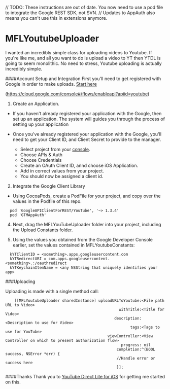 // TODO: These instructions are out of date. You now need to use a pod file to integrate the Google REST SDK, not SVN.
// Updates to AppAuth also means you can't use this in extensions anymore.

# MFLYoutubeUploader
I wanted an incredibly simple class for uploading videos to Youtube. If you're like me, and all you want to do is upload a video to YT then YTDL is going to seem monolithic. No need to stress, Youtube uploading is actually incredibly simple.

####Account Setup and Integration
First you'll need to get registered with Google in order to make uploads. [Start here](https://console.developers.google.com/project)

(https://cloud.google.com/console#/flows/enableapi?apiid=youtube)

1) Create an Application.

  - If you haven't already registered your application with the Google, then set up an application. The system will guides you through the process of setting up your application

  - Once you've already registered your application with the Google, you'll need to get your Client ID, and Client Secret to provide to the manager.
  
      - Select project from your [console](https://console.developers.google.com/project).
      - Choose APIs & Auth
      - Choose Credentials
      - Create an OAuth Client ID, annd choose iOS Application.
      - Add in correct values from your project.
      - You should now be assigned a client id.
      
2) Integrate the Google Client Library

  - Using CocoaPods, create a PodFile for your project, and copy over the values in the Podfile of this repo.
```
  pod 'GoogleAPIClientForREST/YouTube', '~> 1.3.4'
  pod 'GTMAppAuth'
```

4) Next, drag the MFLYouTubeUploader folder into your project, including the Upload Constants folder.

5) Using the values you obtained from the Google Developer Console earlier, set the values contained in MFLYoutubeConstants:
```  
  kYTClientID = <something>.apps.googleusercontent.com
  kYTRedirectURI = com.apps.googleusercontent.<something>.:/oauthredirect
  kYTKeychainItemName = <any NSString that uniquely identifies your app>
```

###Uploading

Uploading is made with a single method call:

```
    [[MFLYoutubeUploader sharedInstance] uploadURLToYoutube:<File path URL to Video>
                                                  withTitle:<Title for Video>
                                                description:<Description to use for Video>
                                                       tags:<Tags to use for YouTube>
                                             viewController:<View Controller on which to present authorization flow>
                                                   progress: nil
                                                 completion:^(BOOL success, NSError *err) {
                                                 //Handle error or success here
                                                 }];
```
  
####Thanks
Thank you to [YouTube Direct Lite for iOS](https://github.com/youtube/yt-direct-lite-iOS) for getting me started on this.
